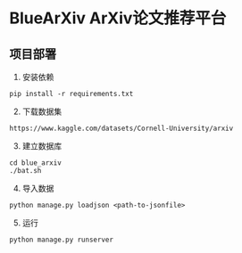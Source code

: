 # BlueArXiv ArXiv论文推荐平台
## 项目部署
1. 安装依赖
```
pip install -r requirements.txt
```
2. 下载数据集
```
https://www.kaggle.com/datasets/Cornell-University/arxiv
```
3. 建立数据库
```
cd blue_arxiv
./bat.sh
```
4. 导入数据
```
python manage.py loadjson <path-to-jsonfile>
```
5. 运行
```
python manage.py runserver
```